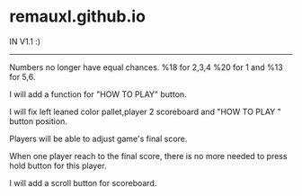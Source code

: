# remauxl.github.io

IN V1.1 :)  
****************************************************************************
Numbers no longer have equal chances. %18 for 2,3,4  %20 for 1 and %13 for 5,6.


I will add a function for "HOW TO PLAY" button. 

I will fix left leaned color pallet,player 2 scoreboard and "HOW TO PLAY " button position.

Players will be able to adjust game's final score.

When one player reach to the final score, there is no more needed to press hold button for this player.

I will add a scroll button for scoreboard.

